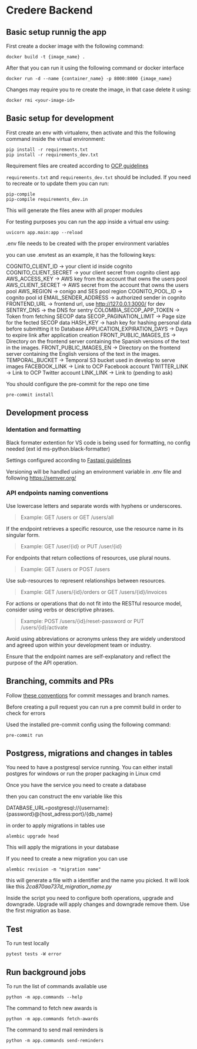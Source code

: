 # Credere Backend

## Basic setup runnig the app

First create a docker image with the following command:

```
docker build -t {image_name} .
```

After that you can run it using the following command or docker interface

```
docker run -d --name {container_name} -p 8000:8000 {image_name}
```

Changes may require you to re create the image, in that case delete it using:

```
docker rmi <your-image-id>
```

## Basic setup for development

First create an env with virtualenv, then activate and this the following command inside the virtual environment:

```
pip install -r requirements.txt
pip install -r requirements_dev.txt
```

Requirement files are created according to [OCP guidelines](https://ocp-software-handbook.readthedocs.io/en/latest/python/requirements.html)

`requirements.txt` and `requirements_dev.txt` should be included.
If you need to recreate or to update them you can run:

```
pip-compile
pip-compile requirements_dev.in
```

This will generate the files anew with all proper modules

For testing purposes you can run the app inside a virtual env using:

```
uvicorn app.main:app --reload
```

.env file needs to be created with the proper environment variables

you can use .envtest as an example, it has the following keys:

COGNITO_CLIENT_ID -> your client id inside cognito
COGNITO_CLIENT_SECRET -> your client secret from cognito client app
AWS_ACCESS_KEY -> AWS key from the account that owns the users pool
AWS_CLIENT_SECRET -> AWS secret from the account that owns the users pool
AWS_REGION -> conigo and SES pool region
COGNITO_POOL_ID -> cognito pool id
EMAIL_SENDER_ADDRESS -> authorized sender in cognito
FRONTEND_URL -> frontend url, use http://127.0.0.1:3000/ for dev
SENTRY_DNS -> the DNS for sentry
COLOMBIA_SECOP_APP_TOKEN -> Token from fetching SECOP data
SECOP_PAGINATION_LIMIT -> Page size for the fected SECOP data
HASH_KEY -> hash key for hashing personal data before submitting it to Database
APPLICATION_EXPIRATION_DAYS -> Days to expire link after application creation
FRONT_PUBLIC_IMAGES_ES -> Directory on the frontend server containing the Spanish versions of the text in the images.
FRONT_PUBLIC_IMAGES_EN -> Directory on the frontend server containing the English versions of the text in the images.
TEMPORAL_BUCKET -> Temporal S3 bucket used in develop to serve images
FACEBOOK_LINK -> Link to OCP Facebook account
TWITTER_LINK -> Link to OCP Twitter account
LINK_LINK -> Link to (pending to ask)

You should configure the pre-commit for the repo one time

```
pre-commit install
```

## Development process

### Identation and formatting

Black formater extention for VS code is being used for formatting, no config needed (ext id ms-python.black-formatter)

Settings configured according to [Fastapi guidelines](https://fastapi.tiangolo.com/advanced/settings/)

Versioning will be handled using an environment variable in .env file and following https://semver.org/

### API endpoints naming conventions

Use lowercase letters and separate words with hyphens or underscores.

> Example: GET /users or GET /users/all

If the endpoint retrieves a specific resource, use the resource name in its singular form.

> Example: GET /user/{id} or PUT /user/{id}

For endpoints that return collections of resources, use plural nouns.

> Example: GET /users or POST /users

Use sub-resources to represent relationships between resources.

> Example: GET /users/{id}/orders or GET /users/{id}/invoices

For actions or operations that do not fit into the RESTful resource model, consider using verbs or descriptive phrases.

> Example: POST /users/{id}/reset-password or PUT /users/{id}/activate

Avoid using abbreviations or acronyms unless they are widely understood and agreed upon within your development team or industry.

Ensure that the endpoint names are self-explanatory and reflect the purpose of the API operation.

## Branching, commits and PRs

Follow [these conventions](https://ocp-software-handbook.readthedocs.io/en/latest/git/index.html) for commit messages and branch names.

Before creating a pull request you can run a pre commit build in order to check for errors

Used the installed pre-commit config using the following command:

```
pre-commit run
```

## Postgress, migrations and changes in tables

You need to have a postgresql service running. You can either install postgres for windows or run the proper packaging in Linux cmd

Once you have the service you need to create a database

then you can construct the env variable like this

DATABASE_URL=postgresql://{username}:{password}@{host_adress:port}/{db_name}

in order to apply migrations in tables use

```
alembic upgrade head
```

This will apply the migrations in your database

If you need to create a new migration you can use

```
alembic revision -m "migration name"
```

this will generate a file with a identifier and the name you picked.
It will look like this _2ca870aa737d_migration_name.py_

Inside the script you need to configure both operations, upgrade and downgrade. Upgrade will apply changes and downgrade remove them. Use the first migration as base.

## Test

To run test locally

```
pytest tests -W error
```

## Run background jobs

To run the list of commands available use

```
python -m app.commands --help
```

The command to fetch new awards is

```
python -m app.commands fetch-awards
```

The command to send mail reminders is

```
python -m app.commands send-reminders
```
